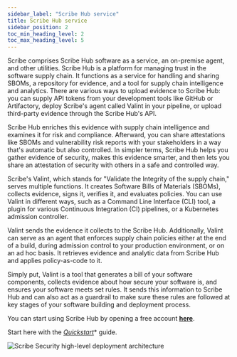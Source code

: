 ```yaml
---
sidebar_label: "Scribe Hub service"
title: Scribe Hub service
sidebar_position: 2
toc_min_heading_level: 2
toc_max_heading_level: 5
---
```


Scribe comprises Scribe Hub software as a service, an on-premise agent, and other utilities.
Scribe Hub is a platform for managing trust in the software supply chain. It functions as a service for handling and sharing SBOMs, a repository for evidence, and a tool for supply chain intelligence and analytics. There are various ways to upload evidence to Scribe Hub: you can supply API tokens from your development tools like GitHub or Artifactory, deploy Scribe's agent called Valint in your pipeline, or upload third-party evidence through the Scribe Hub's API.

Scribe Hub enriches this evidence with supply chain intelligence and examines it for risk and compliance. Afterward, you can share attestations like SBOMs and vulnerability risk reports with your stakeholders in a way that's automatic but also controlled. In simpler terms, Scribe Hub helps you gather evidence of security, makes this evidence smarter, and then lets you share an attestation of security with others in a safe and controlled way.

Scribe's Valint, which stands for "Validate the Integrity of the supply chain," serves multiple functions. It creates Software Bills of Materials (SBOMs), collects evidence, signs it, verifies it, and evaluates policies. You can use Valint in different ways, such as a Command Line Interface (CLI) tool, a plugin for various Continuous Integration (CI) pipelines, or a Kubernetes admission controller.

Valint sends the evidence it collects to the Scribe Hub. Additionally, Valint can serve as an agent that enforces supply chain policies either at the end of a build, during admission control to your production environment, or on an ad hoc basis. It retrieves evidence and analytic data from Scribe Hub and applies policy-as-code to it.

Simply put, Valint is a tool that generates a bill of your software components, collects evidence about how secure your software is, and ensures your software meets set rules. It sends this information to Scribe Hub and can also act as a guardrail to make sure these rules are followed at key stages of your software building and deployment process.

You can start using Scribe Hub by opening a free account **[here](https://scribesecurity.com/scribe-platform-lp/ "Start Using Scribe For Free")**.

Start here with the *[Quickstart](../getting-started/quick-start "Quickstart")** guide.

<img src='../../img/start/how-scribe-works.jpg' alt='Scribe Security high-level deployment architecture'/>



